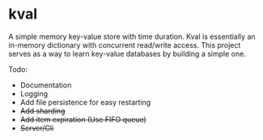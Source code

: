 # kval
A simple memory key-value store with time duration. Kval is essentially an in-memory dictionary with concurrent read/write access.
This project serves as a way to learn key-value databases by building a simple one. 

Todo:

* Documentation
* Logging
* Add file persistence for easy restarting
* ~~Add sharding~~
* ~~Add item expiration (Use FIFO queue)~~
* ~~Server/Cli~~


